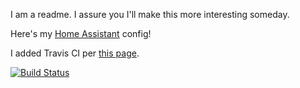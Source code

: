 I am a readme.  I assure you I'll make this more interesting someday.

Here's my [Home Assistant](https://home-assistant.io) config!

I added Travis CI per [this page](https://home-assistant.io/docs/ecosystem/backup/backup_github/).

[![Build Status](https://travis-ci.org/noisufnoc/home-assistant-config.svg?branch=master)](https://travis-ci.org/noisufnoc/home-assistant-config)
